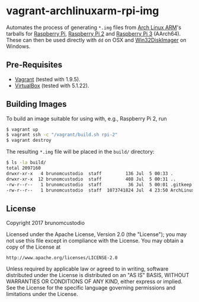 # vagrant-archlinuxarm-rpi-img

Automates the process of generating `*.img` files from
[Arch Linux ARM](https://goo.gl/Nk5Hkk)'s tarballs for
[Raspberry Pi](https://goo.gl/RQK38t),
[Raspberry Pi 2](https://goo.gl/rVrBi1) and
[Raspberry Pi 3](https://goo.gl/hEvwWT) (AArch64). These can then be used
directly with `dd` on OSX and
[Win32DiskImager](https://sourceforge.net/projects/win32diskimager/) on Windows.

## Pre-Requisites

* [Vagrant](https://www.vagrantup.com) (tested with 1.9.5).
* [VirtualBox](https://www.virtualbox.org/) (tested with 5.1.22).

## Building Images

To build an image suitable for using with, e.g., Raspberry Pi 2, run

```bash
$ vagrant up
$ vagrant ssh -c "/vagrant/build.sh rpi-2"
$ vagrant destroy
```

The resulting `*.img` file will be placed in the `build/` directory:

```bash
$ ls -la build/
total 2097160
drwxr-xr-x   4 brunomcustodio  staff         136 Jul  5 00:33 .
drwxr-xr-x  12 brunomcustodio  staff         408 Jul  5 00:31 ..
-rw-r--r--   1 brunomcustodio  staff          36 Jul  5 00:01 .gitkeep
-rw-r--r--   1 brunomcustodio  staff  1073741824 Jul  4 23:50 ArchLinuxARM-rpi-2-latest.img
```

## License

Copyright 2017 brunomcustodio

Licensed under the Apache License, Version 2.0 (the "License");
you may not use this file except in compliance with the License.
You may obtain a copy of the License at

    http://www.apache.org/licenses/LICENSE-2.0

Unless required by applicable law or agreed to in writing, software
distributed under the License is distributed on an "AS IS" BASIS,
WITHOUT WARRANTIES OR CONDITIONS OF ANY KIND, either express or implied.
See the License for the specific language governing permissions and
limitations under the License.